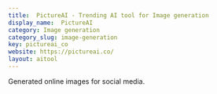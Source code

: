 ```yaml
---
title:  PictureAI - Trending AI tool for Image generation
display_name:  PictureAI
category: Image generation
category_slug: image-generation
key: pictureai_co
website: https://pictureai.co/
layout: aitool
---
```


Generated online images for social media.
